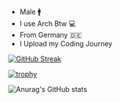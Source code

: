 - Male :mens:
- I use Arch Btw :computer:
- From Germany :de:
- I Upload my Coding Journey

[![GitHub Streak](https://streak-stats.demolab.com?user=Yqno&theme=highcontrast)](https://git.io/streak-stats)

[![trophy](https://github-profile-trophy.vercel.app/?username=Yqno&theme=onedark)](https://github.com/ryo-ma/github-profile-trophy)


![Anurag's GitHub stats](https://github-readme-stats.vercel.app/api?username=anuraghazra&show_icons=true&theme=radical)



